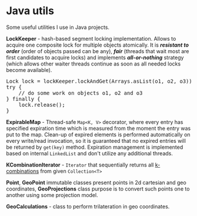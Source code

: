 Java utils
==========

Some useful utilities I use in Java projects.

**LockKeeper** - hash-based segment locking implementation. Allows to acquire one composite lock for multiple objects atomically. It is ***resistant to order*** (order of objects passed can be any), ***fair*** (threads that wait most are first candidates to acquire locks) and implements ***all-or-nothing*** strategy (which allows other waiter threads continue as soon as all needed locks become available).

<pre>
Lock lock = lockKeeper.lockAndGet(Arrays.asList(o1, o2, o3));
try {
    // do some work on objects o1, o2 and o3
} finally {
    lock.release();
}</pre>

**ExpirableMap** - Thread-safe `Map<K, V>` decorator, where every entry has specified expiration time 
which is measured from the moment the entry was put to the map. Clean-up of expired elements is performed automatically 
on every write/read invocation, so it is guaranteed that no expired entries will be returned by `get(key)` method.
Expiration management is implemented based on internal `LinkedList` and don't utilize any additional threads.

**KCombinationIterator** - `Iterator` that sequentially returns all <a href="http://en.wikipedia.org/wiki/Combination">k-combinations</a> from given `Collection<T>`

**Point**, **GeoPoint** immutable classes present points in 2d cartesian and geo coordinates, 
**GeoProjections** class purpose is to convert such points one to another using some projection model. 

**GeoCalculations** - class to perform trilateration in geo coordinates.
